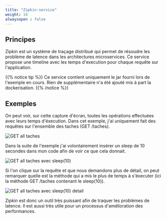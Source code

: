 ```yaml
---
title: "Zipkin-service"
weight: 10
alwaysopen : false
---
```


## Principes

Zipkin est un système de traçage distribué qui permet de résoudre les problème de latence dans les architectures microservices. Ce service propose une timeline avec les temps d'execution pour chaque requête sur l'application.

{{% notice tip %}}
Ce service contient uniquement le jar fourni lors de l'exemple en cours. Rien de supplémentaire n'a été ajouté mis à part la dockerisation.
{{% /notice %}}

## Exemples

On peut voir, sur cette capture d'écran, toutes les opérations effectuées avec leurs temps d'éxecution. Dans cet exemple, j'ai uniquement fait des requêtes sur l'ensemble des taches (GET /taches).

![GET all taches](../images/zipkin/capture0.png)

Dans la suite de l'exemple j'ai volontairement insérer un sleep de 10 secondes dans mon code afin de voir ce que cela donnait.

![GET all taches avec sleep(10)](../images/zipkin/capture1.png)

Si l'on clique sur la requête et que nous demandons plus de détail, on peut remarquer quelle est la méthode qui a mis le plus de temps à s'éxecuter (ici la méthode GET /taches contenant le sleep(10)).

![GET all taches avec sleep(10) detail](../images/zipkin/capture2.png)

Zipkin est donc un outil très puissant afin de traquer les problèmes de latence. Il est aussi très utile pour un processus d'amélioration des performances.